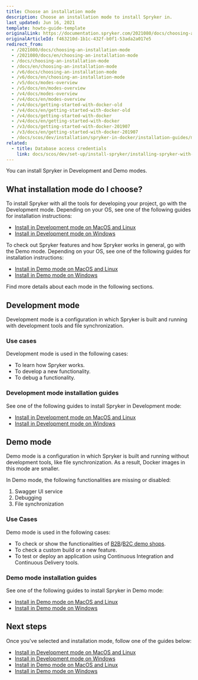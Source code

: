```yaml
---
title: Choose an installation mode
description: Choose an installation mode to install Spryker in.
last_updated: Jun 16, 2021
template: howto-guide-template
originalLink: https://documentation.spryker.com/2021080/docs/choosing-an-installation-mode
originalArticleId: f463210d-1b1c-432f-b0f1-53ada2a017e5
redirect_from:
  - /2021080/docs/choosing-an-installation-mode
  - /2021080/docs/en/choosing-an-installation-mode
  - /docs/choosing-an-installation-mode
  - /docs/en/choosing-an-installation-mode
  - /v6/docs/choosing-an-installation-mode
  - /v6/docs/en/choosing-an-installation-mode
  - /v5/docs/modes-overview
  - /v5/docs/en/modes-overview
  - /v4/docs/modes-overview
  - /v4/docs/en/modes-overview
  - /v4/docs/getting-started-with-docker-old
  - /v4/docs/en/getting-started-with-docker-old
  - /v4/docs/getting-started-with-docker
  - /v4/docs/en/getting-started-with-docker
  - /v3/docs/getting-started-with-docker-201907
  - /v3/docs/en/getting-started-with-docker-201907
  - /docs/scos/dev/installation/spryker-in-docker/installation-guides/modes-overview.html
related:
  - title: Database access credentials
    link: docs/scos/dev/set-up/install-spryker/installing-spryker-with-docker.html
---
```



You can install Spryker in Development and Demo modes.

## What installation mode do I choose?

To install Spryker with all the tools for developing your project, go with the Development mode. Depending on your OS, see one of the following guides for installation instructions:

* [Install in Development mode on MacOS and Linux](/docs/scos/dev/set-up/install-spryker/install/install-in-development-mode-on-macos-and-linux.html)
* [Install in Development mode on Windows](/docs/scos/dev/set-up/install-spryker/install/install-in-development-mode-on-windows.html)

To check out Spryker features and how Spryker works in general, go with the Demo mode. Depending on your OS, see one of the following guides for installation instructions:

* [Install in Demo mode on MacOS and Linux](/docs/scos/dev/set-up/install-spryker/install/install-in-demo-mode-on-macos-and-linux.html)
* [Install in Demo mode on Windows](/docs/scos/dev/set-up/install-spryker/install/install-in-demo-mode-on-windows.html)

Find more details about each mode in the following sections.

## Development mode

Development mode is a configuration in which Spryker is built and running with development tools and file synchronization.

### Use cases

Development mode is used in the following cases:

* To learn how Spryker works.
* To develop a new functionality.
* To debug a functionality.

### Development mode installation guides

See one of the following guides to install Spryker in Development mode:

* [Install in Development mode on MacOS and Linux](/docs/scos/dev/set-up/install-spryker/install/install-in-development-mode-on-macos-and-linux.html)
* [Install in Development mode on Windows](/docs/scos/dev/set-up/install-spryker/install/install-in-development-mode-on-windows.html)

## Demo mode

Demo mode is a configuration in which Spryker is built and running without development tools, like file synchronization. As a result, Docker images in this mode are smaller.

In Demo mode, the following functionalities are missing or disabled:

1. Swagger UI service
2. Debugging
3. File synchronization

### Use Cases

Demo mode is used in the following cases:

* To check or show the functionalities of [B2B](/docs/scos/user/intro-to-spryker/b2b-suite.html)/[B2C demo shops](/docs/scos/user/intro-to-spryker/b2c-suite.html).
* To check a custom build or a new feature.
* To test or deploy an application using Continuous Integration and Continuous Delivery tools.

### Demo mode installation guides

See one of the following guides to install Spryker in Demo mode:

* [Install in Demo mode on MacOS and Linux](/docs/scos/dev/set-up/install-spryker/install/install-in-demo-mode-on-macos-and-linux.html)
* [Install in Demo mode on Windows](/docs/scos/dev/set-up/install-spryker/install/install-in-demo-mode-on-windows.html)

## Next steps

Once you've selected and installation mode, follow one of the guides below:

* [Install in Development mode on MacOS and Linux](/docs/scos/dev/set-up/install-spryker/install/install-in-development-mode-on-macos-and-linux.html)
* [Install in Development mode on Windows](/docs/scos/dev/set-up/install-spryker/install/install-in-development-mode-on-windows.html)
* [Install in Demo mode on MacOS and Linux](/docs/scos/dev/set-up/install-spryker/install/install-in-demo-mode-on-macos-and-linux.html)
* [Install in Demo mode on Windows](/docs/scos/dev/set-up/install-spryker/install/install-in-demo-mode-on-windows.html)
